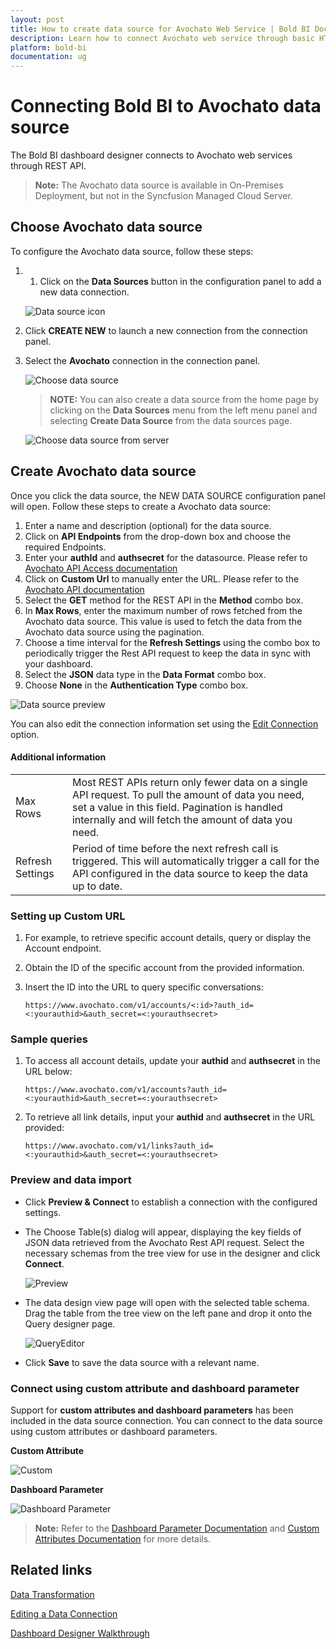 ```yaml
---
layout: post
title: How to create data source for Avochato Web Service | Bold BI Docs
description: Learn how to connect Avochato web service through basic HTTP authentication with Bold BI and create a data source for the dashboards in Enterprise application.
platform: bold-bi
documentation: ug
---
```


# Connecting Bold BI to Avochato data source
The Bold BI dashboard designer connects to Avochato web services through REST API.

> **Note:** The Avochato data source is available in On-Premises Deployment, but not in the Syncfusion Managed Cloud Server.

## Choose Avochato data source

To configure the Avochato data source, follow these steps:
1. 1. Click on the **Data Sources** button in the configuration panel to add a new data connection.

   ![Data source icon](/static/assets/working-with-datasource/data-connectors/images/common/DataSourcesIcon.png)
   
2. Click **CREATE NEW** to launch a new connection from the connection panel.
3. Select the **Avochato** connection in the connection panel.

   ![Choose data source](/static/assets/working-with-datasource/data-connectors/images/avochato/AvochatoDS.png)

   > **NOTE:** You can also create a data source from the home page by clicking on the **Data Sources** menu from the left menu panel and selecting **Create Data Source** from the data sources page.

   ![Choose data source from server](/static/assets/working-with-datasource/data-connectors/images/avochato/AvochatoDS_server.png)

## Create Avochato data source
Once you click the data source, the NEW DATA SOURCE configuration panel will open. Follow these steps to create a Avochato data source:
1.  Enter a name and description (optional) for the data source.
2.  Click on **API Endpoints** from the drop-down box and choose the required Endpoints.
3.  Enter your **authId** and **authsecret** for the datasource. Please refer to [Avochato API Access documentation](https://www.avochato.com/docs)
4.  Click on **Custom Url** to manually enter the URL. Please refer to the [Avochato API documentation](https://www.avochato.com/docs)
5.  Select the **GET** method for the REST API in the **Method** combo box.
6.  In **Max Rows**, enter the maximum number of rows fetched from the Avochato data source. This value is used to fetch the data from the Avochato data source using the pagination.
7.  Choose a time interval for the **Refresh Settings** using the combo box to periodically trigger the Rest API request to keep the data in sync with your dashboard.
8.  Select the **JSON** data type in the **Data Format** combo box.
9.  Choose **None** in the **Authentication Type** combo box.

   ![Data source preview](/static/assets/working-with-datasource/data-connectors/images/avochato/DataSourcesView.png)

You can also edit the connection information set using the [Edit Connection](/working-with-data-sources/editing-a-data-connection/) option.

#### Additional information
<table width="600">
<tr>
<td>
Max Rows
</td>
<td>
Most REST APIs return only fewer data on a single API request. To pull the amount of data you need, set a value in this field.  
Pagination is handled internally and will fetch the amount of data you need.
</td>
</tr>
<tr>
<td>
Refresh Settings
</td>
<td>
Period of time before the next refresh call is triggered. This will automatically trigger a call for the API configured in the data source to keep the data up to date.
</td>
</tr>
</table>

### Setting up Custom URL
1. For example, to retrieve specific account details, query or display the Account endpoint.
2. Obtain the ID of the specific account from the provided information.
3. Insert the ID into the URL to query specific conversations:

   `https://www.avochato.com/v1/accounts/<:id>?auth_id=<:yourauthid>&auth_secret=<:yourauthsecret>`

### Sample queries
1. To access all account details, update your **authid** and **authsecret** in the URL below:

   `https://www.avochato.com/v1/accounts?auth_id=<:yourauthid>&auth_secret=<:yourauthsecret>`

2. To retrieve all link details, input your **authid** and **authsecret** in the URL provided:

   `https://www.avochato.com/v1/links?auth_id=<:yourauthid>&auth_secret=<:yourauthsecret>`


### Preview and data import
* Click **Preview & Connect** to establish a connection with the configured settings.
* The Choose Table(s) dialog will appear, displaying the key fields of JSON data retrieved from the Avochato Rest API request. Select the necessary schemas from the tree view for use in the designer and click **Connect**.

   ![Preview](/static/assets/working-with-datasource/data-connectors/images/common/Preview.png)

* The data design view page will open with the selected table schema. Drag the table from the tree view on the left pane and drop it onto the Query designer page.

   ![QueryEditor](/static/assets/working-with-datasource/data-connectors/images/common/QueryEditor.png)

* Click **Save** to save the data source with a relevant name.

### Connect using custom attribute and dashboard parameter

Support for **custom attributes and dashboard parameters** has been included in the data source connection. You can connect to the data source using custom attributes or dashboard parameters.

**Custom Attribute**

![Custom](/static/assets/working-with-datasource/data-connectors/images/avochato/Custom.png)

**Dashboard Parameter**

![Dashboard Parameter](/static/assets/working-with-datasource/data-connectors/images/avochato/Dashboardparameter.png)

>**Note:** Refer to the [Dashboard Parameter Documentation](https://help.boldbi.com/working-with-data-sources/dashboard-parameter/) and [Custom Attributes Documentation](https://help.boldbi.com/working-with-data-sources/configuring-custom-attribute/) for more details.

## Related links
[Data Transformation](/working-with-data-sources/data-modeling/joining-table/)

[Editing a Data Connection](/working-with-data-sources/editing-a-data-connection/)   

[Dashboard Designer Walkthrough](/getting-started/creating-dashboard/)